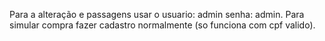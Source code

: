 Para a alteração e passagens usar o usuario: admin senha: admin. Para simular compra fazer cadastro normalmente (so funciona com cpf valido).
